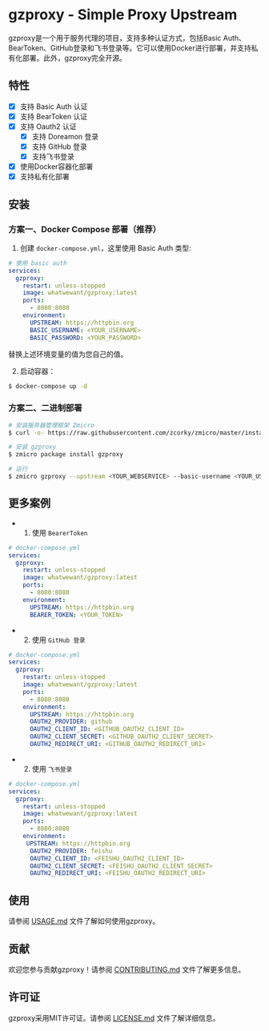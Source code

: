 # gzproxy - Simple Proxy Upstream

gzproxy是一个用于服务代理的项目，支持多种认证方式，包括Basic Auth、BearToken、GitHub登录和飞书登录等。它可以使用Docker进行部署，并支持私有化部署。此外，gzproxy完全开源。

## 特性

- [x] 支持 Basic Auth 认证
- [x] 支持 BearToken 认证
- [x] 支持 Oauth2 认证
  - [x] 支持 Doreamon 登录
  - [x] 支持 GitHub 登录
  - [x] 支持飞书登录
- [x] 使用Docker容器化部署
- [x] 支持私有化部署

## 安装

### 方案一、Docker Compose 部署（推荐）

1. 创建 `docker-compose.yml`，这里使用 Basic Auth 类型:

```yaml
# 使用 basic auth
services:
  gzproxy:
    restart: unless-stopped
    image: whatwewant/gzproxy:latest
    ports:
      - 8080:8080
    environment:
      UPSTREAM: https://httpbin.org
      BASIC_USERNAME: <YOUR_USERNAME>
      BASIC_PASSWORD: <YOUR_PASSWORD>
```

替换上述环境变量的值为您自己的值。

2. 启动容器：

```bash
$ docker-compose up -d
```

### 方案二、二进制部署

```bash
# 安装服务器管理框架 Zmicro
$ curl -o- https://raw.githubusercontent.com/zcorky/zmicro/master/install | bash

# 安装 gzproxy
$ zmicro package install gzproxy

# 运行
$ zmicro gzproxy --upstream <YOUR_WEBSERVICE> --basic-username <YOUR_USERNAME> --basic-password <YOUR_PASSWORD>
```


## 更多案例
* 1. 使用 `BearerToken`

```yaml
# docker-compose.yml
services:
  gzproxy:
    restart: unless-stopped
    image: whatwewant/gzproxy:latest
    ports:
      - 8080:8080
    environment:
      UPSTREAM: https://httpbin.org
      BEARER_TOKEN: <YOUR_TOKEN>
```

* 2. 使用 `GitHub 登录`

```yaml
# docker-compose.yml
services:
  gzproxy:
    restart: unless-stopped
    image: whatwewant/gzproxy:latest
    ports:
      - 8080:8080
    environment:
      UPSTREAM: https://httpbin.org
      OAUTH2_PROVIDER: github
      OAUTH2_CLIENT_ID: <GITHUB_OAUTH2_CLIENT_ID>
      OAUTH2_CLIENT_SECRET: <GITHUB_OAUTH2_CLIENT_SECRET>
      OAUTH2_REDIRECT_URI: <GITHUB_OAUTH2_REDIRECT_URI>
```

* 2. 使用 `飞书登录`

```yaml
# docker-compose.yml
services:
  gzproxy:
    restart: unless-stopped
    image: whatwewant/gzproxy:latest
    ports:
      - 8080:8080
    environment:
     UPSTREAM: https://httpbin.org
      OAUTH2_PROVIDER: feishu
      OAUTH2_CLIENT_ID: <FEISHU_OAUTH2_CLIENT_ID>
      OAUTH2_CLIENT_SECRET: <FEISHU_OAUTH2_CLIENT_SECRET>
      OAUTH2_REDIRECT_URI: <FEISHU_OAUTH2_REDIRECT_URI>
```

## 使用

请参阅 [USAGE.md](./USAGE.md) 文件了解如何使用gzproxy。

## 贡献

欢迎您参与贡献gzproxy！请参阅 [CONTRIBUTING.md](./CONTRIBUTING.md) 文件了解更多信息。

## 许可证

gzproxy采用MIT许可证。请参阅 [LICENSE.md](./LICENSE.md) 文件了解详细信息。
